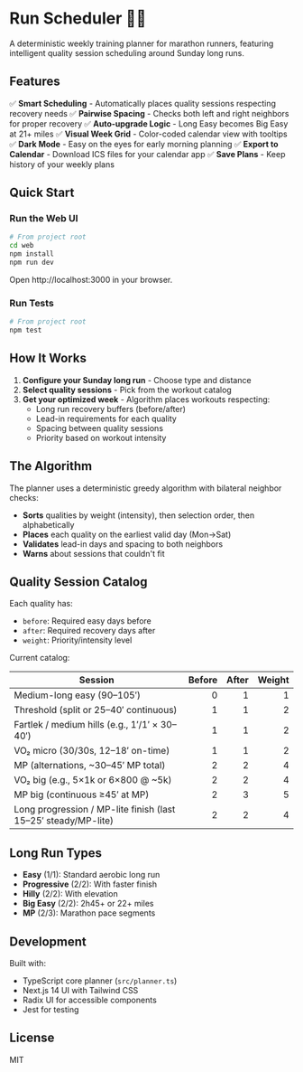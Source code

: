 # Run Scheduler 🏃‍♂️

A deterministic weekly training planner for marathon runners, featuring intelligent quality session scheduling around Sunday long runs.

## Features

✅ **Smart Scheduling** - Automatically places quality sessions respecting recovery needs
✅ **Pairwise Spacing** - Checks both left and right neighbors for proper recovery
✅ **Auto-upgrade Logic** - Long Easy becomes Big Easy at 21+ miles
✅ **Visual Week Grid** - Color-coded calendar view with tooltips
✅ **Dark Mode** - Easy on the eyes for early morning planning
✅ **Export to Calendar** - Download ICS files for your calendar app
✅ **Save Plans** - Keep history of your weekly plans

## Quick Start

### Run the Web UI

```bash
# From project root
cd web
npm install
npm run dev
```

Open http://localhost:3000 in your browser.

### Run Tests

```bash
# From project root
npm test
```

## How It Works

1. **Configure your Sunday long run** - Choose type and distance
2. **Select quality sessions** - Pick from the workout catalog
3. **Get your optimized week** - Algorithm places workouts respecting:
   - Long run recovery buffers (before/after)
   - Lead-in requirements for each quality
   - Spacing between quality sessions
   - Priority based on workout intensity

## The Algorithm

The planner uses a deterministic greedy algorithm with bilateral neighbor checks:

- **Sorts** qualities by weight (intensity), then selection order, then alphabetically
- **Places** each quality on the earliest valid day (Mon→Sat)
- **Validates** lead-in days and spacing to both neighbors
- **Warns** about sessions that couldn't fit

## Quality Session Catalog

Each quality has:
- `before`: Required easy days before
- `after`: Required recovery days after
- `weight`: Priority/intensity level

Current catalog:

| Session | Before | After | Weight |
| --- | ---: | ---: | ---: |
| Medium-long easy (90–105′) | 0 | 1 | 1 |
| Threshold (split or 25–40′ continuous) | 1 | 1 | 2 |
| Fartlek / medium hills (e.g., 1′/1′ × 30–40′) | 1 | 1 | 2 |
| VO₂ micro (30/30s, 12–18′ on-time) | 1 | 1 | 2 |
| MP (alternations, ~30–45′ MP total) | 2 | 2 | 4 |
| VO₂ big (e.g., 5×1k or 6×800 @ ~5k) | 2 | 2 | 4 |
| MP big (continuous ≥45′ at MP) | 2 | 3 | 5 |
| Long progression / MP-lite finish (last 15–25′ steady/MP-lite) | 2 | 2 | 4 |

## Long Run Types

- **Easy** (1/1): Standard aerobic long run
- **Progressive** (2/2): With faster finish
- **Hilly** (2/2): With elevation
- **Big Easy** (2/2): 2h45+ or 22+ miles
- **MP** (2/3): Marathon pace segments

## Development

Built with:
- TypeScript core planner (`src/planner.ts`)
- Next.js 14 UI with Tailwind CSS
- Radix UI for accessible components
- Jest for testing

## License

MIT
